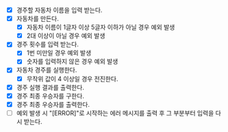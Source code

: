 - [x] 경주할 자동차 이름을 입력 받는다.
- [x] 자동차를 만든다.
    - [x] 자동차 이름이 1글자 이상 5글자 이하가 아닐 경우 예외 발생
    - [x] 2대 이상이 아닐 경우 예외 발생
- [x] 경주 횟수를 입력 받는다.
    - [x] 1번 미만일 경우 예외 발생
    - [x] 숫자를 입력하지 않은 경우 예외 발생
- [x] 자동차 경주를 실행한다.
    - [x] 무작위 값이 4 이상일 경우 전진한다.
- [x] 경주 실행 결과를 출력한다.
- [x] 경주 최종 우승자를 구한다.
- [x] 경주 최종 우승자를 출력한다.
- [ ] 예외 발생 시 "[ERROR]"로 시작하는 에러 메시지를 출력 후 그 부분부터 입력을 다시 받는다.
